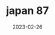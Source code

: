 ---
weight: 87
images: 
- /images/Japan/DSCF9610.jpg
title: japan 87
date: 2023-02-26
tags:
- japan
---